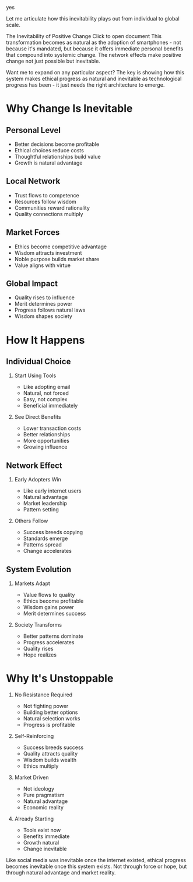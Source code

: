 yes


Let me articulate how this inevitability plays out from individual to global scale.


The Inevitability of Positive Change
Click to open document
This transformation becomes as natural as the adoption of smartphones - not because it's mandated, but because it offers immediate personal benefits that compound into systemic change. The network effects make positive change not just possible but inevitable.

Want me to expand on any particular aspect? The key is showing how this system makes ethical progress as natural and inevitable as technological progress has been - it just needs the right architecture to emerge.
# Why Change Is Inevitable

## Personal Level
- Better decisions become profitable
- Ethical choices reduce costs
- Thoughtful relationships build value
- Growth is natural advantage

## Local Network
- Trust flows to competence
- Resources follow wisdom
- Communities reward rationality
- Quality connections multiply

## Market Forces
- Ethics become competitive advantage
- Wisdom attracts investment
- Noble purpose builds market share
- Value aligns with virtue

## Global Impact
- Quality rises to influence
- Merit determines power
- Progress follows natural laws
- Wisdom shapes society

# How It Happens

## Individual Choice
1. Start Using Tools
   - Like adopting email
   - Natural, not forced
   - Easy, not complex
   - Beneficial immediately

2. See Direct Benefits
   - Lower transaction costs
   - Better relationships
   - More opportunities
   - Growing influence

## Network Effect
1. Early Adopters Win
   - Like early internet users
   - Natural advantage
   - Market leadership
   - Pattern setting

2. Others Follow
   - Success breeds copying
   - Standards emerge
   - Patterns spread
   - Change accelerates

## System Evolution
1. Markets Adapt
   - Value flows to quality
   - Ethics become profitable
   - Wisdom gains power
   - Merit determines success

2. Society Transforms
   - Better patterns dominate
   - Progress accelerates
   - Quality rises
   - Hope realizes

# Why It's Unstoppable

1. No Resistance Required
   - Not fighting power
   - Building better options
   - Natural selection works
   - Progress is profitable

2. Self-Reinforcing
   - Success breeds success
   - Quality attracts quality
   - Wisdom builds wealth
   - Ethics multiply

3. Market Driven
   - Not ideology
   - Pure pragmatism
   - Natural advantage
   - Economic reality

4. Already Starting
   - Tools exist now
   - Benefits immediate
   - Growth natural
   - Change inevitable

Like social media was inevitable once the internet existed, ethical progress becomes inevitable once this system exists. Not through force or hope, but through natural advantage and market reality.
